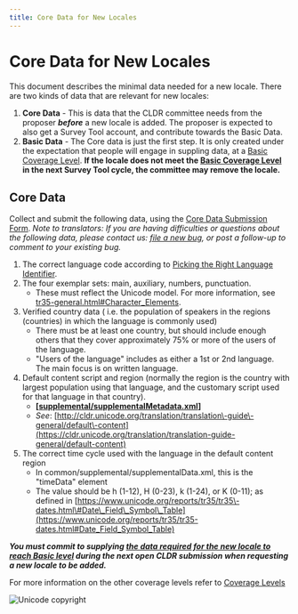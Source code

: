 ```yaml
---
title: Core Data for New Locales
---
```


# Core Data for New Locales

This document describes the minimal data needed for a new locale. There are two kinds of data that are relevant for new locales:

1. **Core Data** \- This is data that the CLDR committee needs from the proposer ***before*** a new locale is added. The proposer is expected to also get a Survey Tool account, and contribute towards the Basic Data.
2. **Basic Data** \- The Core data is just the first step. It is only created under the expectation that people will engage in suppling data, at a [Basic Coverage Level](https://cldr.unicode.org/index/cldr-spec/coverage-levels#h.yi1eiryx7yl4). **If the locale does not meet the [Basic Coverage Level](https://cldr.unicode.org/index/cldr-spec/coverage-levels#h.yi1eiryx7yl4) in the next Survey Tool cycle, the committee may remove the locale.**

## Core Data

Collect and submit the following data, using the [Core Data Submission Form](https://docs.google.com/forms/d/e/1FAIpQLSfSyz0VUSXD93IJQQdjzUCnbQwC2nwz6eiLjTaFjASQZzpoSg/viewform). *Note to translators: If you are having difficulties or questions about the following data, please contact us: [file a new bug](https://cldr.unicode.org/index/bug-reports#TOC-Filing-a-Ticket), or post a follow\-up to comment to your existing bug.*

1. The correct language code according to [Picking the Right Language Identifier](https://cldr.unicode.org/index/cldr-spec/picking-the-right-language-code).
2. The four exemplar sets: main, auxiliary, numbers, punctuation. 
	- These must reflect the Unicode model. For more information, see [tr35\-general.html\#Character\_Elements](http://www.unicode.org/reports/tr35/tr35-general.html#Character_Elements).
3. Verified country data ( i.e. the population of speakers in the regions (countries) in which the language is commonly used) 
	- There must be at least one country, but should include enough others that they cover approximately 75% or more of the users of the language.
	- "Users of the language" includes as either a 1st or 2nd language. The main focus is on written language.
4. Default content script and region (normally the region is the country with largest population using that language, and the customary script used for that language in that country). 
	- **\[[supplemental/supplementalMetadata.xml](https://github.com/unicode-org/cldr/blob/main/common/supplemental/supplementalMetadata.xml#LC1654:~:text=%3CdefaultContent)]**
	- *See*: [http://cldr.unicode.org/translation/translation\-guide\-general/default\-content](https://cldr.unicode.org/translation/translation-guide-general/default-content)
5. The correct time cycle used with the language in the default content region
	- In common/supplemental/supplementalData.xml, this is the "timeData" element
	- The value should be h (1\-12\), H (0\-23\), k (1\-24\), or K (0\-11\); as defined in [https://www.unicode.org/reports/tr35/tr35\-dates.html\#Date\_Field\_Symbol\_Table](https://www.unicode.org/reports/tr35/tr35-dates.html#Date_Field_Symbol_Table)

***You must commit to supplying [the data required for the new locale to reach Basic level](https://cldr.unicode.org/index/cldr-spec/core-data-for-new-locales#h.yaraq3qjxnns) during the next open CLDR submission when requesting a new locale to be added.***

For more information on the other coverage levels refer to [Coverage Levels](https://cldr.unicode.org/index/cldr-spec/coverage-levels) 

![Unicode copyright](https://www.unicode.org/img/hb_notice.gif)